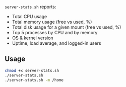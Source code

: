 `server-stats.sh` reports:
- Total CPU usage
- Total memory usage (free vs used, %)
- Total disk usage for a given mount (free vs used, %)
- Top 5 processes by CPU and by memory
- OS & kernel version
- Uptime, load average, and logged-in users

## Usage

```bash
chmod +x server-stats.sh
./server-stats.sh          
./server-stats.sh -m /home 
